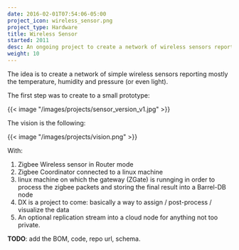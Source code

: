 ```yaml
---
date: 2016-02-01T07:54:06-05:00
project_icon: wireless_sensor.png
project_type: Hardware
title: Wireless Sensor
started: 2011
desc: An ongoing project to create a network of wireless sensors reporting temperature/humidity/etc inside/outside.
weight: 10
---
```


The idea is to create a network of simple wireless sensors reporting mostly the temperature, humidity and pressure (or even light).

The first step was to create to a small prototype:

{{< image "/images/projects/sensor_version_v1.jpg" >}}

The vision is the following:

{{< image "/images/projects/vision.png" >}}

With: 

1. Zigbee Wireless sensor in Router mode
2. Zigbee Coordinator connected to a linux machine
3. linux machine on which the gateway (ZGate) is runnging in order to process the zigbee packets and storing the final result into a Barrel-DB node
4. DX is a project to come: basically a way to assign / post-process / visualize the data
5. An optional replication stream into a cloud node for anything not too private.

**TODO**: add the BOM, code, repo url, schema.
